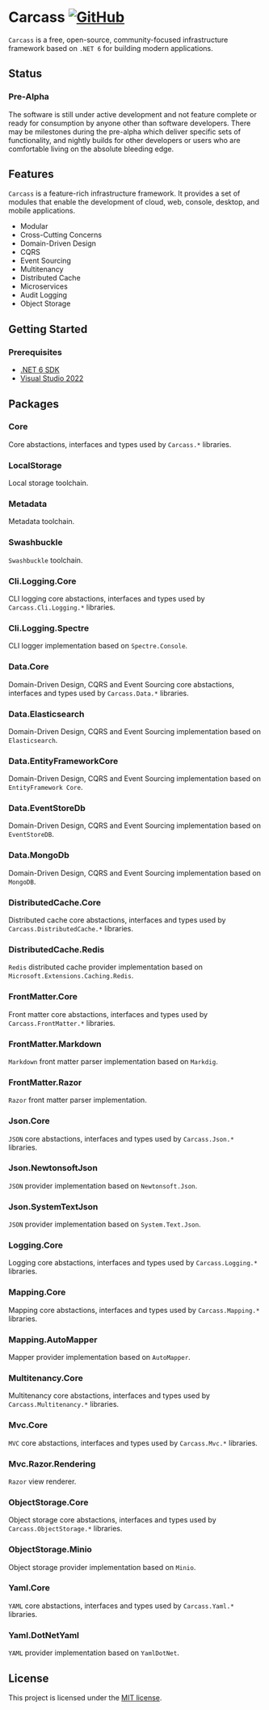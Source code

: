 # Carcass [![GitHub](https://img.shields.io/github/license/kokhans/carcass?style=flat-square)](LICENSE)

`Carcass` is a free, open-source, community-focused infrastructure framework based on `.NET 6` for building modern applications.

## Status

### Pre-Alpha

The software is still under active development and not feature complete or ready for consumption by anyone other than software developers. There may be milestones during the pre-alpha which deliver specific sets of functionality, and nightly builds for other developers or users who are comfortable living on the absolute bleeding edge.

## Features

`Carcass` is a feature-rich infrastructure framework. It provides a set of modules that enable the development of cloud, web, console, desktop, and mobile applications.

- Modular
- Cross-Cutting Concerns
- Domain-Driven Design
- CQRS
- Event Sourcing
- Multitenancy
- Distributed Cache
- Microservices
- Audit Logging
- Object Storage

## Getting Started

### Prerequisites

- [.NET 6 SDK](https://dotnet.microsoft.com/en-us/download/dotnet/6.0)
- [Visual Studio 2022](https://visualstudio.microsoft.com/vs/)

## Packages

### Core

Core abstactions, interfaces and types used by `Carcass.*` libraries.

### LocalStorage

Local storage toolchain.

### Metadata

Metadata toolchain.

### Swashbuckle

`Swashbuckle` toolchain.

### Cli.Logging.Core

CLI logging core abstactions, interfaces and types used by `Carcass.Cli.Logging.*` libraries.

### Cli.Logging.Spectre

CLI logger implementation based on `Spectre.Console`.

### Data.Core

Domain-Driven Design, CQRS and Event Sourcing core abstactions, interfaces and types used by `Carcass.Data.*` libraries.

### Data.Elasticsearch

Domain-Driven Design, CQRS and Event Sourcing implementation based on `Elasticsearch`.

### Data.EntityFrameworkCore

Domain-Driven Design, CQRS and Event Sourcing implementation based on `EntityFramework Core`.

### Data.EventStoreDb

Domain-Driven Design, CQRS and Event Sourcing implementation based on `EventStoreDB`.

### Data.MongoDb

Domain-Driven Design, CQRS and Event Sourcing implementation based on `MongoDB`.

### DistributedCache.Core

Distributed cache core abstactions, interfaces and types used by `Carcass.DistributedCache.*` libraries.

### DistributedCache.Redis

`Redis` distributed cache provider implementation based on `Microsoft.Extensions.Caching.Redis`.

### FrontMatter.Core

Front matter core abstactions, interfaces and types used by `Carcass.FrontMatter.*` libraries.

### FrontMatter.Markdown

`Markdown` front matter parser implementation based on `Markdig`.

### FrontMatter.Razor

`Razor` front matter parser implementation.

### Json.Core

`JSON` core abstactions, interfaces and types used by `Carcass.Json.*` libraries.

### Json.NewtonsoftJson

`JSON` provider implementation based on `Newtonsoft.Json`.

### Json.SystemTextJson

`JSON` provider implementation based on `System.Text.Json`.

### Logging.Core

Logging core abstactions, interfaces and types used by `Carcass.Logging.*` libraries.

### Mapping.Core

Mapping core abstactions, interfaces and types used by `Carcass.Mapping.*` libraries.

### Mapping.AutoMapper

Mapper provider implementation based on `AutoMapper`.

### Multitenancy.Core

Multitenancy core abstactions, interfaces and types used by `Carcass.Multitenancy.*` libraries.

### Mvc.Core

`MVC` core abstactions, interfaces and types used by `Carcass.Mvc.*` libraries.

### Mvc.Razor.Rendering

`Razor` view renderer.

### ObjectStorage.Core

Object storage core abstactions, interfaces and types used by `Carcass.ObjectStorage.*` libraries.

### ObjectStorage.Minio

Object storage provider implementation based on `Minio`.

### Yaml.Core

`YAML` core abstactions, interfaces and types used by `Carcass.Yaml.*` libraries.

### Yaml.DotNetYaml

`YAML` provider implementation based on `YamlDotNet`.

## License

This project is licensed under the [MIT license](LICENSE).